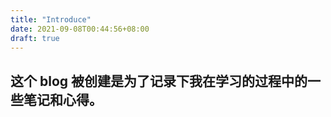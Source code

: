 ```yaml
---
title: "Introduce"
date: 2021-09-08T00:44:56+08:00
draft: true
---
```


## 这个 blog 被创建是为了记录下我在学习的过程中的一些笔记和心得。

